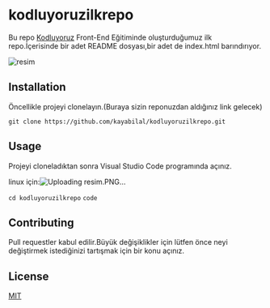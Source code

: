 # kodluyoruzilkrepo
Bu repo [Kodluyoruz](https://www.kodluyoruz.org/)
Front-End Eğitiminde oluşturduğumuz ilk repo.İçerisinde bir adet README dosyası,bir adet de index.html barındırıyor.

![resim](https://user-images.githubusercontent.com/72821359/162573175-526df906-8561-4eef-ac20-84f7afe0d781.PNG)


## Installation 
Öncellikle projeyi clonelayın.(Buraya sizin reponuzdan aldığınız link gelecek)

`git clone https://github.com/kayabilal/kodluyoruzilkrepo.git`

## Usage 
Projeyi cloneladıktan sonra Visual Studio Code programında açınız.

linux için:![Uploading resim.PNG…]()


`cd kodluyoruzilkrepo`
`code`
## Contributing
Pull requestler kabul edilir.Büyük değişiklikler için lütfen önce neyi değiştirmek istediğinizi tartışmak için bir konu açınız.

## License
[MIT](https://www.mit.edu/)


